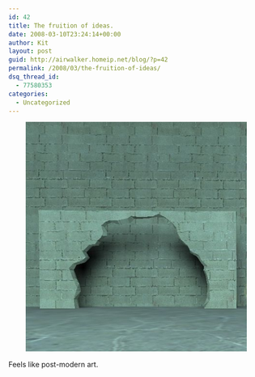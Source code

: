 ```yaml
---
id: 42
title: The fruition of ideas.
date: 2008-03-10T23:24:14+00:00
author: Kit
layout: post
guid: http://airwalker.homeip.net/blog/?p=42
permalink: /2008/03/the-fruition-of-ideas/
dsq_thread_id:
  - 77580353
categories:
  - Uncategorized
---
```

<p align="center">
  <img src="/content/2008/03/a-work-in-progress.jpg" alt="a-work-in-progress.jpg" height="454" width="437" />
</p>

<p align="left">
  Feels like post-modern art.
</p>